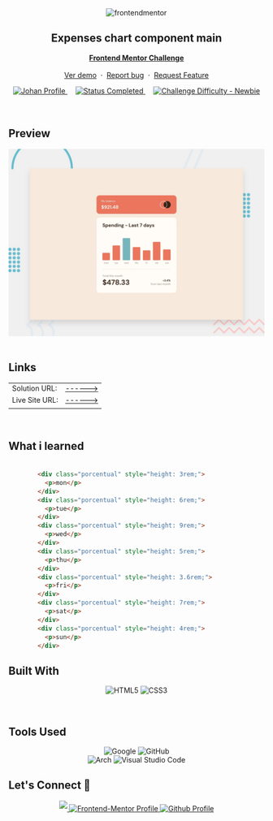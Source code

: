 <div align="center">

  <img src="https://www.frontendmentor.io/static/images/logo-mobile.svg" alt="frontendmentor" width="80">

  <h2 align="center">Expenses chart component main
</h2>
  <p align="center">
    <a href="https://www.frontendmentor.io/challenges/expenses-chart-component-e7yJBUdjwt" target="_blank"><strong>Frontend Mentor Challenge</strong></a>
    <br />
    <br />
    <a href="https://johanxtheking.github.io/SolutionsLIVE-Frontend-Mentor-Solutions/solutions/expenses-chart-component-main/">Ver demo</a>
    &nbsp;·&nbsp;
    <a href="https://github.com/JohanXTheKing/SolutionsLIVE-Frontend-Mentor-Solutions/issues" target="_blank">Report bug</a>
    &nbsp;·&nbsp;
    <a href="https://github.com/JohanXTheKing/SolutionsLIVE-Frontend-Mentor-Solutions/issues"target="_blank">Request Feature</a>
  </p>
</div>

<!-- Badges -->
<div align="center">
  <!-- Profiles -->
  <a href="https://www.frontendmentor.io/profile/JohanXTheKing" target="_blank">
    <img src="https://img.shields.io/badge/Profile-Johanx-eee?style=for-the-badge&logo=frontendmentor" alt="Johan Profile">
  </a> &nbsp;&nbsp;&nbsp;

  <!-- Status -->
  <a href="#">
    <img src="https://img.shields.io/badge/Status-Completed-4ADE80?style=for-the-badge" alt="Status Completed">
  </a> &nbsp;&nbsp;&nbsp;

  <!-- Difficulty -->
  <a href="https://www.frontendmentor.io/challenges?difficulties=1"  target="_blank">
    <img src="https://img.shields.io/badge/Difficulty-Junior-612EC5?style=for-the-badge&logo=frontendmentor" alt="Challenge Difficulty - Newbie">
  </a>

</div>
<br />
<br />



## **Preview**

<div align='center'>
<img src='./design/desktop-preview.jpg' alt='FAQ Accordion Card solution desktop preview image'>
</div>


<br>

## **Links**

  |||
  | :----- | :----- |
  | Solution URL: | [------>](https://www.frontendmentor.io/solutions/challenge-complete-of-expenses-chart-component-main-3bNiB98doA) |
  | Live Site URL: | [------>](https://johanxtheking.github.io/SolutionsLIVE-Frontend-Mentor-Solutions/solutions/expenses-chart-component-main/) |
  |||


<br>




## What i learned

```html

        <div class="porcentual" style="height: 3rem;">
          <p>mon</p>
        </div>
        <div class="porcentual" style="height: 6rem;">
          <p>tue</p>
        </div>
        <div class="porcentual" style="height: 9rem;">
          <p>wed</p>
        </div>
        <div class="porcentual" style="height: 5rem;">
          <p>thu</p>
        </div>
        <div class="porcentual" style="height: 3.6rem;">
          <p>fri</p>
        </div>
        <div class="porcentual" style="height: 7rem;">
          <p>sat</p>
        </div>
        <div class="porcentual" style="height: 4rem;">
          <p>sun</p>
        </div> 
  ```


## **Built With**

<div align= "center">

  ![HTML5](https://img.shields.io/badge/html5-%23E34F26.svg?style=for-the-badge&logo=html5&logoColor=white) ![CSS3](https://img.shields.io/badge/css3-%231572B6.svg?style=for-the-badge&logo=css3&logoColor=white)

</div>

<br>

## **Tools Used**

<div align= "center">

![Google](https://img.shields.io/badge/google-DA4437?style=for-the-badge&logo=google&logoColor=white)
  ![GitHub](https://img.shields.io/badge/github-0D1117.svg?style=for-the-badge&logo=github&logoColor=white)  
  ![Arch](https://img.shields.io/badge/Arch%20Linux-1793D1?logo=arch-linux&logoColor=fff&style=for-the-badge)
  ![Visual Studio Code](https://img.shields.io/badge/Visual%20Studio%20Code-0078d7.svg?style=for-the-badge&logo=visual-studio-code&logoColor=white)   

</div>

## **Let's Connect 👋**

<div align=center>
<a href="https://www.instagram.com/giio_joo_xtx/" target="_blank">
        <img src="https://img.shields.io/badge/instagram-%ff5851db.svg?color=f02b9a&style=for-the-badge&logo=instagram&logoColor=white" t=instagram style="margin-bottom: 5px;"/>
    </a>

  <a href="https://www.frontendmentor.io/profile/JohanXTheKing" target="_blank">
    <img src="https://img.shields.io/badge/FEM%20Profile-f8f9f8?style=for-the-badge&logo=Frontend-Mentor&logoColor=black" alt="Frontend-Mentor Profile">
  </a>

  <a href="https://github.com/JohanXTheKing" target="_blank">
    <img src="https://img.shields.io/badge/Github%20Profile-555?style=for-the-badge&logo=github&logoColor=white" alt="Github Profile">
  </a>

</div>

<br>